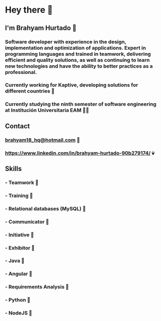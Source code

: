 # Hey there 👋
## I'm Brahyam Hurtado 🎈
### Software developer with experience in the design, implementation and optimization of applications. Expert in programming languages and trained in teamwork, delivering efficient and quality solutions, as well as continuing to learn new technologies and have the ability to better practices as a professional.
### Currently working for Kaptive, developing solutions for different countries 📂
### Currently studying the ninth semester of software engineering at Institución Universitaria EAM 👨‍🎓
## Contact 
### brahyam18_hq@hotmail.com 📂
### https://www.linkedin.com/in/brahyam-hurtado-90b279174/ 💀
## Skills
### - Teamwork 🩻
### - Training 🩻
### - Relational databases (MySQL) 🩻
### - Communicator 🩻
### - Initiative 🩻
### - Exhibitor 🩻
### - Java 🩻
### - Angular 🩻
### - Requirements Analysis 🩻
### - Python 🩻
### - NodeJS 🩻

